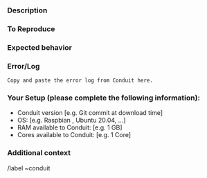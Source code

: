 <!--
If you're requesting a new feature, that isn't part of this project yet,
then please consider filling out a "Feature Request" instead!

If you just have trouble setting up a conduit server or other questions, feel free to ask for help in the
Conduit Matrix Chat: https://matrix.to/#/#conduit:fachschaften.org.
-->

### Description

<!-- A clear and concise description of what the bug is. -->


### To Reproduce

<!-- Steps to reproduce the behavior:
1. Go to '...'
2. Click on '....'
3. Scroll down to '....'
4. See error -->


### Expected behavior

<!-- A clear and concise description of what you expected to happen. -->


### Error/Log

```log
Copy and paste the error log from Conduit here.
```


### Your Setup (please complete the following information):

- Conduit version [e.g. Git commit at download time]
- OS: [e.g. Raspbian , Ubuntu 20.04, ...]
- RAM available to Conduit: [e.g. 1 GB]
- Cores available to Conduit: [e.g. 1 Core] 


### Additional context

<!-- Add any other context about the problem here. -->


/label ~conduit

